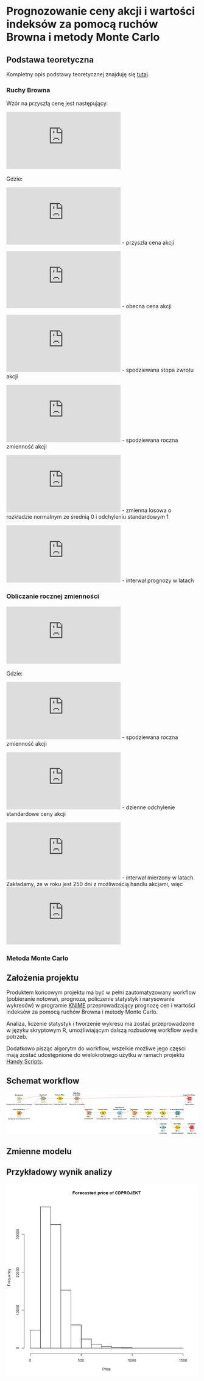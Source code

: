 # Prognozowanie ceny akcji i wartości indeksów za pomocą ruchów Browna i metody Monte Carlo
## Podstawa teoretyczna

Kompletny opis podstawy teoretycznej znajduję się [tutaj](https://ro.uow.edu.au/cgi/viewcontent.cgi?article=1705&context=aabfj).

### Ruchy Browna

Wzór na przyszłą cenę jest następujący:

![Wzór na ruch Browna](https://latex.codecogs.com/gif.latex?S_%7Bt+%5CDelta%20t%7D%20%3D%20S_t%20%5Cexp%5B%28%5Cmu%20-%20%5Cfrac%7B%5Csigma%5E2%7D%7B2%7D%29%5CDelta%20t+%5Csigma%20%5Cvarepsilon%20%5Csqrt%7B%5CDelta%20t%7D%5D)

Gdzie:

![](https://latex.codecogs.com/gif.latex?S_%7Bt%20+%20%5CDelta%20t%7D) - przyszła cena akcji

![](https://latex.codecogs.com/gif.latex?S_t) - obecna cena akcji

![](https://latex.codecogs.com/gif.latex?%5Cmu) - spodziewana stopa zwrotu akcji

![](https://latex.codecogs.com/gif.latex?%5Csigma) - spodziewana roczna zmienność akcji

![](https://latex.codecogs.com/gif.latex?%5Cvarepsilon) - zmienna losowa o rozkładzie normalnym ze średnią 0 i odchyleniu standardowym 1

![](https://latex.codecogs.com/gif.latex?%5CDelta%20t) - interwał prognozy w latach

### Obliczanie rocznej zmienności

![](https://latex.codecogs.com/gif.latex?%5Csigma%20%3D%20%5Cfrac%7Bs%7D%7B%5Csqrt%7B%5Ctau%7D%7D)

Gdzie:

![](https://latex.codecogs.com/gif.latex?%5Csigma) - spodziewana roczna zmienność akcji

![](https://latex.codecogs.com/gif.latex?s) - dzienne odchylenie standardowe ceny akcji

![](https://latex.codecogs.com/gif.latex?%5Ctau) - interwał mierzony w latach. Zakładamy, że w roku jest 250 dni z możliwością handlu akcjami, więc ![](https://latex.codecogs.com/gif.latex?%5Ctau%20%3D%20%5Cfrac%7B1%7D%7B250%7D)

### Metoda Monte Carlo

## Założenia projektu

Produktem końcowym projektu ma być w pełni zautomatyzowany workflow (pobieranie notowań, prognoza, policzenie statystyk i narysowanie wykresów) w programie [KNIME](https://www.knime.com/) przeprowadzający prognozę cen i wartości indeksów za pomocą ruchów Browna i metody Monte Carlo.

Analiza, liczenie statystyk i tworzenie wykresu ma zostać przeprowadzone w języku skryptowym R, umożliwiającym dalszą rozbudowę workflow wedle potrzeb.

Dodatkowo pisząc algorytm do workflow, wszelkie możliwe jego części mają zostać udostępnione do wielokrotnego użytku w ramach projektu [Handy Scripts](https://github.com/LuxF3rre/Handy-Scripts). 

## Schemat workflow
![Schemat workflow](https://github.com/LuxF3rre/Data-Science-Monte-Carlo-GPW/blob/master/Schemat.svg)
## Zmienne modelu



## Przykładowy wynik analizy

![Projekcja ceny CD Projekt](https://github.com/LuxF3rre/Data-Science-Monte-Carlo-GPW/blob/master/CDPROJEKT.mst.png)